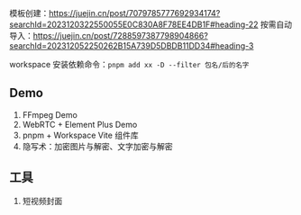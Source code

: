 模板创建：https://juejin.cn/post/7079785777692934174?searchId=2023120322550055E0C830A8F78EE4DB1F#heading-22
按需自动导入：https://juejin.cn/post/7288597387798904866?searchId=202312052250262B15A739D5DBDB11DD34#heading-3

workspace 安装依赖命令：`pnpm add xx -D --filter 包名/后的名字`

## Demo

1. FFmpeg Demo
2. WebRTC + Element Plus Demo
3. pnpm + Workspace Vite 组件库
4. 隐写术：加密图片与解密、文字加密与解密

## 工具

1. 短视频封面
